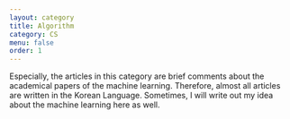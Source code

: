 ```yaml
---
layout: category
title: Algorithm
category: CS
menu: false
order: 1
---
```


Especially, the articles in this category are brief comments about the academical papers of the machine learning. Therefore, almost all articles are written in the Korean Language. Sometimes, I will write out my idea about the machine learning here as well.
